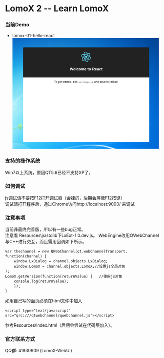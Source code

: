 # LomoX 2 -- Learn LomoX 

### 当前Demo
* lomox-01-hello-react   
![lomox-01-hello-react screenshot](screenshot/learn_lomox_01_hello_react.png)


### 支持的操作系统
Win7以上系统，原因QT5.9已经不支持XP了。

### 如何调试
js调试请不要按F12打开调试器（会挂的，后期会屏蔽F12按键）   
调试请打开程序后，通过Chrome访问http://localhost:9000/ 来调试   

### 注意事项 
当前非最终完善版，所以有一些bug正常。  
注意看 Resources\js\stdlib下LxExt-1.0.dev.js。
WebEngine改用QWebChannel与C++进行交互，而且需用回调如下所示。 
 
	var thechannel = new QWebChannel(qt.webChannelTransport, function(channel) {
        window.LxDialog = channel.objects.LxDialog;
		window.LomoX = channel.objects.LomoX;//设置js全局对象
	);
	LomoX.getVersion(function(returnValue) {   //使用js对象
		console.log(returnValue);  
		}); 
	}
	
如用自己写的面页必须在html文件中加入

	<script type="text/javascript" src="qrc:///qtwebchannel/qwebchannel.js"></script> 
	
参考Resources\index.html（后期会尝试在代码层加入）。
	

### 官方联系方式
QQ群: 41830909  (LomoX-WebUI)


